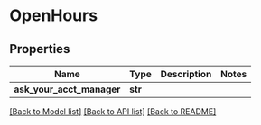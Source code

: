 # OpenHours

## Properties
Name | Type | Description | Notes
------------ | ------------- | ------------- | -------------
**ask_your_acct_manager** | **str** |  | 

[[Back to Model list]](../README.md#documentation-for-models) [[Back to API list]](../README.md#documentation-for-api-endpoints) [[Back to README]](../README.md)


